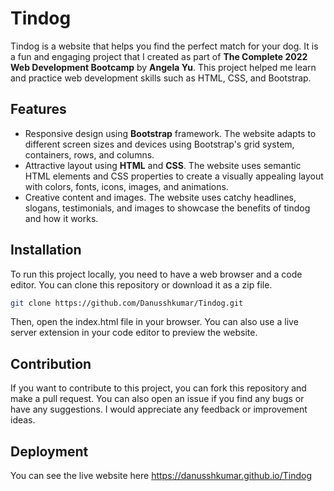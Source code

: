 # Tindog

Tindog is a website that helps you find the perfect match for your dog. It is a fun and engaging project that I created as part of **The Complete 2022 Web Development Bootcamp** by **Angela Yu**. This project helped me learn and practice web development skills such as HTML, CSS, and Bootstrap.

## Features

- Responsive design using **Bootstrap** framework. The website adapts to different screen sizes and devices using Bootstrap's grid system, containers, rows, and columns.
- Attractive layout using **HTML** and **CSS**. The website uses semantic HTML elements and CSS properties to create a visually appealing layout with colors, fonts, icons, images, and animations.
- Creative content and images. The website uses catchy headlines, slogans, testimonials, and images to showcase the benefits of tindog and how it works.

## Installation

To run this project locally, you need to have a web browser and a code editor. You can clone this repository or download it as a zip file.

```bash
git clone https://github.com/Danusshkumar/Tindog.git
```

Then, open the index.html file in your browser. You can also use a live server extension in your code editor to preview the website.

## Contribution

If you want to contribute to this project, you can fork this repository and make a pull request. You can also open an issue if you find any bugs or have any suggestions. I would appreciate any feedback or improvement ideas.

## Deployment 

  You can see the live website here https://danusshkumar.github.io/Tindog
